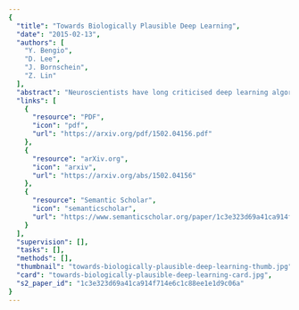 ```yaml
---
{
  "title": "Towards Biologically Plausible Deep Learning",
  "date": "2015-02-13",
  "authors": [
    "Y. Bengio",
    "D. Lee",
    "J. Bornschein",
    "Z. Lin"
  ],
  "abstract": "Neuroscientists have long criticised deep learning algorithms as incompatible with current knowledge of neurobiology. We explore more biologically plausible versions of deep representation learning, focusing here mostly on unsupervised learning but developing a learning mechanism that could account for supervised, unsupervised and reinforcement learning. The starting point is that the basic learning rule believed to govern synaptic weight updates (Spike-TimingDependent Plasticity) can be interpreted as gradient descent on some objective function so long as the neuronal dynamics push firing rates towards better values of the objective function (be it supervised, unsupervised, or reward-driven). The second main idea is that this corresponds to a form of the variational EM algorithm, i.e., with approximate rather than exact posteriors, implemented by neural dynamics. Another contribution of this paper is that the gradients required for updating the hidden states in the above variational interpretation can be estimated using an approximation that only requires propagating activations forward and backward, with pairs of layers learning to form a denoising auto-encoder. Finally, we extend the theory about the probabilistic interpretation of auto-encoders to justify improved sampling schemes based on the generative interpretation of denoising auto-encoders, and we validate all these ideas on generative learning tasks.",
  "links": [
    {
      "resource": "PDF",
      "icon": "pdf",
      "url": "https://arxiv.org/pdf/1502.04156.pdf"
    },
    {
      "resource": "arXiv.org",
      "icon": "arxiv",
      "url": "https://arxiv.org/abs/1502.04156"
    },
    {
      "resource": "Semantic Scholar",
      "icon": "semanticscholar",
      "url": "https://www.semanticscholar.org/paper/1c3e323d69a41ca914f714e6c1c88ee1e1d9c06a"
    }
  ],
  "supervision": [],
  "tasks": [],
  "methods": [],
  "thumbnail": "towards-biologically-plausible-deep-learning-thumb.jpg",
  "card": "towards-biologically-plausible-deep-learning-card.jpg",
  "s2_paper_id": "1c3e323d69a41ca914f714e6c1c88ee1e1d9c06a"
}
---
```


